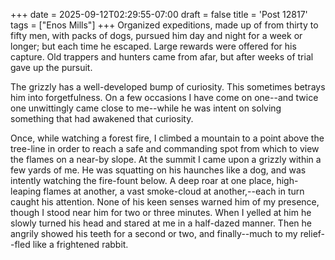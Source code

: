 +++
date = 2025-09-12T02:29:55-07:00
draft = false
title = 'Post 12817'
tags = ["Enos Mills"]
+++
Organized expeditions, made up of from thirty to fifty men, with packs of dogs, pursued him day and night for a week or longer; but each time he escaped. Large rewards were offered for his capture. Old trappers and hunters came from afar, but after weeks of trial gave up the pursuit.

The grizzly has a well-developed bump of curiosity. This sometimes betrays him into forgetfulness. On a few occasions I have come on one--and twice one unwittingly came close to me--while he was intent on solving something that had awakened that curiosity.

Once, while watching a forest fire, I climbed a mountain to a point above the tree-line in order to reach a safe and commanding spot from which to view the flames on a near-by slope. At the summit I came upon a grizzly within a few yards of me. He was squatting on his haunches like a dog, and was intently watching the fire-fount below. A deep roar at one place, high-leaping flames at another, a vast smoke-cloud at another,--each in turn caught his attention. None of his keen senses warned him of my presence, though I stood near him for two or three minutes. When I yelled at him he slowly turned his head and stared at me in a half-dazed manner. Then he angrily showed his teeth for a second or two, and finally--much to my relief--fled like a frightened rabbit.

